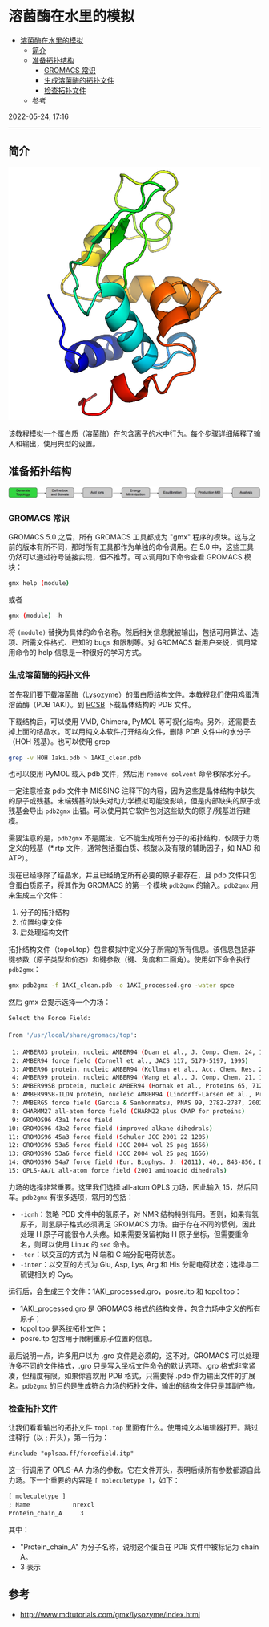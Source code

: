 # 溶菌酶在水里的模拟

- [溶菌酶在水里的模拟](#溶菌酶在水里的模拟)
  - [简介](#简介)
  - [准备拓扑结构](#准备拓扑结构)
    - [GROMACS 常识](#gromacs-常识)
    - [生成溶菌酶的拓扑文件](#生成溶菌酶的拓扑文件)
    - [检查拓扑文件](#检查拓扑文件)
  - [参考](#参考)

2022-05-24, 17:16
***

## 简介

![](images/2022-05-24-17-16-13.png)

该教程模拟一个蛋白质（溶菌酶）在包含离子的水中行为。每个步骤详细解释了输入和输出，使用典型的设置。

## 准备拓扑结构

![](images/2022-05-24-17-21-20.png)

### GROMACS 常识

GROMACS 5.0 之后，所有 GROMACS 工具都成为 "gmx" 程序的模块。这与之前的版本有所不同，那时所有工具都作为单独的命令调用。在 5.0 中，这些工具仍然可以通过符号链接实现，但不推荐。可以调用如下命令查看 GROMACS 模块：

```sh
gmx help (module)
```

或者

```sh
gmx (module) -h
```

将 `(module)` 替换为具体的命令名称。然后相关信息就被输出，包括可用算法、选项、所需文件格式、已知的 bugs 和限制等。对 GROMACS 新用户来说，调用常用命令的 help 信息是一种很好的学习方式。

### 生成溶菌酶的拓扑文件

首先我们要下载溶菌酶（Lysozyme）的蛋白质结构文件。本教程我们使用鸡蛋清溶菌酶（PDB 1AKI）。到 [RCSB](https://www.rcsb.org/) 下载晶体结构的 PDB 文件。

下载结构后，可以使用 VMD, Chimera, PyMOL 等可视化结构。另外，还需要去掉上面的结晶水。可以用纯文本软件打开结构文件，删除 PDB 文件中的水分子（HOH 残基）。也可以使用 grep 

```sh
grep -v HOH 1aki.pdb > 1AKI_clean.pdb
```

也可以使用 PyMOL 载入 pdb 文件，然后用 `remove solvent` 命令移除水分子。

一定注意检查 pdb 文件中 MISSING 注释下的内容，因为这些是晶体结构中缺失的原子或残基。末端残基的缺失对动力学模拟可能没影响，但是内部缺失的原子或残基会导出 `pdb2gmx` 出错。可以使用其它软件包对这些缺失的原子/残基进行建模。

需要注意的是，`pdb2gmx` 不是魔法，它不能生成所有分子的拓扑结构，仅限于力场定义的残基（*.rtp 文件，通常包括蛋白质、核酸以及有限的辅助因子，如 NAD 和 ATP）。

现在已经移除了结晶水，并且已经确定所有必要的原子都存在，且 pdb 文件只包含蛋白质原子，将其作为 GROMACS 的第一个模块 `pdb2gmx` 的输入。`pdb2gmx` 用来生成三个文件：

1. 分子的拓扑结构
2. 位置约束文件
3. 后处理结构文件

拓扑结构文件（topol.top）包含模拟中定义分子所需的所有信息。该信息包括非键参数（原子类型和价态）和键参数（键、角度和二面角）。使用如下命令执行 `pdb2gmx`：

```sh
gmx pdb2gmx -f 1AKI_clean.pdb -o 1AKI_processed.gro -water spce
```

然后 gmx 会提示选择一个力场：

```sh
Select the Force Field:

From '/usr/local/share/gromacs/top':

 1: AMBER03 protein, nucleic AMBER94 (Duan et al., J. Comp. Chem. 24, 1999-2012, 2003)
 2: AMBER94 force field (Cornell et al., JACS 117, 5179-5197, 1995)
 3: AMBER96 protein, nucleic AMBER94 (Kollman et al., Acc. Chem. Res. 29, 461-469, 1996)
 4: AMBER99 protein, nucleic AMBER94 (Wang et al., J. Comp. Chem. 21, 1049-1074, 2000)
 5: AMBER99SB protein, nucleic AMBER94 (Hornak et al., Proteins 65, 712-725, 2006)
 6: AMBER99SB-ILDN protein, nucleic AMBER94 (Lindorff-Larsen et al., Proteins 78, 1950-58, 2010)
 7: AMBERGS force field (Garcia & Sanbonmatsu, PNAS 99, 2782-2787, 2002)
 8: CHARMM27 all-atom force field (CHARM22 plus CMAP for proteins)
 9: GROMOS96 43a1 force field
10: GROMOS96 43a2 force field (improved alkane dihedrals)
11: GROMOS96 45a3 force field (Schuler JCC 2001 22 1205)
12: GROMOS96 53a5 force field (JCC 2004 vol 25 pag 1656)
13: GROMOS96 53a6 force field (JCC 2004 vol 25 pag 1656)
14: GROMOS96 54a7 force field (Eur. Biophys. J. (2011), 40,, 843-856, DOI: 10.1007/s00249-011-0700-9)
15: OPLS-AA/L all-atom force field (2001 aminoacid dihedrals)
```

力场的选择非常重要。这里我们选择 all-atom OPLS 力场，因此输入 15，然后回车。`pdb2gmx` 有很多选项，常用的包括：

- `-ignh`：忽略 PDB 文件中的氢原子，对 NMR 结构特别有用。否则，如果有氢原子，则氢原子格式必须满足 GROMACS 力场。由于存在不同的惯例，因此处理 H 原子可能很令人头疼。如果需要保留初始 H 原子坐标，但需要重命名，则可以使用 Linux 的 `sed` 命令。
- `-ter`：以交互的方式为 N 端和 C 端分配电荷状态。
- `-inter`：以交互的方式为 Glu, Asp, Lys, Arg 和 His 分配电荷状态；选择与二硫键相关的 Cys。

运行后，会生成三个文件：1AKI_processed.gro，posre.itp 和 topol.top：

- 1AKI_processed.gro 是 GROMACS 格式的结构文件，包含力场中定义的所有原子；
- topol.top 是系统拓扑文件；
- posre.itp 包含用于限制重原子位置的信息。

最后说明一点，许多用户以为 .gro 文件是必须的，这不对。GROMACS 可以处理许多不同的文件格式，.gro 只是写入坐标文件命令的默认选项。.gro 格式非常紧凑，但精度有限。如果你喜欢用 PDB 格式，只需要将 .pdb 作为输出文件的扩展名。`pdb2gmx` 的目的是生成符合力场的拓扑文件，输出的结构文件只是其副产物。

### 检查拓扑文件

让我们看看输出的拓扑文件 `topl.top` 里面有什么。使用纯文本编辑器打开。跳过注释行（以 ; 开头），第一行为：

```txt
#include "oplsaa.ff/forcefield.itp"
```

这一行调用了 OPLS-AA 力场的参数。它在文件开头，表明后续所有参数都源自此力场。下一个重要的内容是 `[ moleculetype ]`，如下：

```txt
[ moleculetype ]
; Name            nrexcl
Protein_chain_A     3
```

其中：

- "Protein_chain_A" 为分子名称，说明这个蛋白在 PDB 文件中被标记为 chain A。
- 3 表示


## 参考

- http://www.mdtutorials.com/gmx/lysozyme/index.html
